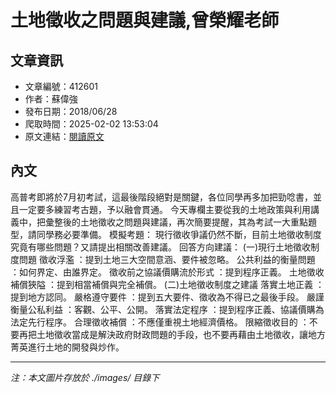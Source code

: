 # 土地徵收之問題與建議,曾榮耀老師

## 文章資訊
- 文章編號：412601
- 作者：蘇偉強
- 發布日期：2018/06/28
- 爬取時間：2025-02-02 13:53:04
- 原文連結：[閱讀原文](https://real-estate.get.com.tw/Columns/detail.aspx?no=412601)

## 內文
高普考即將於7月初考試，這最後階段絕對是關鍵，各位同學再多加把勁唸書，並且一定要多練習考古題，予以融會貫通。
今天專欄主要從我的土地政策與利用講義中，把彙整後的土地徵收之問題與建議，再次簡要提醒，其為考試一大重點題型，請同學務必要準備。
模擬考題：
現行徵收爭議仍然不斷，目前土地徵收制度究竟有哪些問題？又請提出相關改善建議。
回答方向建議：
(一)現行土地徵收制度問題
徵收浮濫
：提到土地三大空間意涵、要件被忽略。
公共利益的衡量問題
：如何界定、由誰界定。
徵收前之協議價購流於形式
：提到程序正義。
土地徵收補償狹隘
：提到相當補償與完全補償。
(二)土地徵收制度之建議
落實土地正義
：提到地方認同。
嚴格遵守要件
：提到五大要件、徵收為不得已之最後手段。
嚴謹衡量公私利益
：客觀、公平、公開。
落實法定程序
：提到程序正義、協議價購為法定先行程序。
合理徵收補償
：不應僅重視土地經濟價格。
限縮徵收目的
：不要再把土地徵收當成是解決政府財政問題的手段，也不要再藉由土地徵收，讓地方菁英進行土地的開發與炒作。

---
*注：本文圖片存放於 ./images/ 目錄下*
